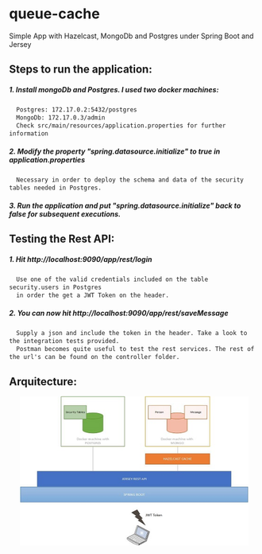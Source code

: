 # queue-cache
Simple App with Hazelcast, MongoDb and Postgres under Spring Boot and Jersey

## **Steps to run the application:**
##### 1. Install mongoDb and Postgres. I used two docker machines:
      Postgres: 172.17.0.2:5432/postgres
      MongoDb: 172.17.0.3/admin 
      Check src/main/resources/application.properties for further information
##### 2. Modify the property "spring.datasource.initialize" to true in _application.properties_ 
      Necessary in order to deploy the schema and data of the security tables needed in Postgres.
##### 3. Run the application and put "spring.datasource.initialize" back to false for subsequent executions.

## Testing the Rest API:
##### 1. Hit http://localhost:9090/app/rest/login
      Use one of the valid credentials included on the table security.users in Postgres 
      in order the get a JWT Token on the header.
##### 2. You can now hit http://localhost:9090/app/rest/saveMessage 
      Supply a json and include the token in the header. Take a look to the integration tests provided. 
      Postman becomes quite useful to test the rest services. The rest of the url's can be found on the controller folder.

## **Arquitecture:**

<p align="center">
  <img width="460" height="300" src="docs/arq.jpg">
</p>
